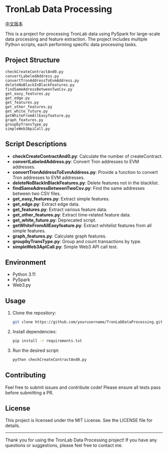 # TronLab Data Processing

[中文版本](./readmeCN.md)

This is a project for processing TronLab data using PySpark for large-scale data processing and feature extraction. The project includes multiple Python scripts, each performing specific data processing tasks.

## Project Structure

```
checkCreateContractAnd0.py
convertLabeledAddress.py
convertTronAddressToEvmAddress.py
deleteNoBlackInBlackFeatures.py
findSameAdressBetweenTwoCsv.py
get_easy_features.py
get_edge.py
get_features.py
get_other_features.py
get_white_future.py
getWhiteFromAllEasyfeature.py
graph_features.py
groupbyTransType.py
simpleWeb3ApiCall.py
```

## Script Descriptions

- **checkCreateContractAnd0.py**: Calculate the number of createContract.
- **convertLabeledAddress.py**: Convert Tron addresses to EVM addresses.
- **convertTronAddressToEvmAddress.py**: Provide a function to convert Tron addresses to EVM addresses.
- **deleteNoBlackInBlackFeatures.py**: Delete features not in the blacklist.
- **findSameAdressBetweenTwoCsv.py**: Find the same addresses between two CSV files.
- **get_easy_features.py**: Extract simple features.
- **get_edge.py**: Extract edge data.
- **get_features.py**: Extract various feature data.
- **get_other_features.py**: Extract time-related feature data.
- **get_white_future.py**: Deprecated script.
- **getWhiteFromAllEasyfeature.py**: Extract whitelist features from all simple features.
- **graph_features.py**: Calculate graph features.
- **groupbyTransType.py**: Group and count transactions by type.
- **simpleWeb3ApiCall.py**: Simple Web3 API call test.

## Environment

- Python 3.11
- PySpark
- Web3.py

## Usage

1. Clone the repository:
    ```sh
    git clone https://github.com/yourusername/TronLabDataProcessing.git
    ```

2. Install dependencies:
    ```sh
    pip install -r requirements.txt
    ```

3. Run the desired script:
    ```sh
    python checkCreateContractAnd0.py
    ```

## Contributing

Feel free to submit issues and contribute code! Please ensure all tests pass before submitting a PR.

## License

This project is licensed under the MIT License. See the LICENSE file for details.

---

Thank you for using the TronLab Data Processing project! If you have any questions or suggestions, please feel free to contact me.